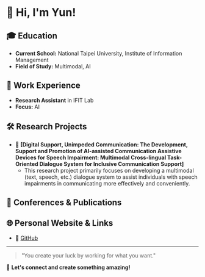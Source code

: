 # 👋 Hi, I'm Yun!

## 🎓 Education
- **Current School:** National Taipei University, Institute of Information Management
- **Field of Study:** Multimodal, AI

## 💼 Work Experience
- **Research Assistant** in IFIT Lab
- **Focus:** AI

## 🛠 Research Projects
- 🔹 **[Digital Support, Unimpeded Communication: The Development, Support and Promotion of AI-assisted Communication Assistive Devices for Speech Impairment: Multimodal Cross-lingual Task-Oriented Dialogue System for Inclusive Communication Support]**   
    - This research project primarily focuses on developing a multimodal (text, speech, etc.) dialogue system to assist individuals with speech impairments in communicating more effectively and conveniently.

## 🎤 Conferences & Publications
<!-- - 📌 **[NTCIR-18]** - IMNTPU at the NTCIR-18 MedNLP-CHAT Task: Agentic AI for Multilingual Medical Chatbot Risk Assessment: A Hybrid Approach with Fine-tuning and Few-shot Prompting -->


## 🌐 Personal Website & Links
- 🔗 [GitHub](https://yunwcy.github.io/)


---
> "You create your luck by working for what you want."

🌟 **Let's connect and create something amazing!**


